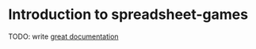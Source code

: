 # Introduction to spreadsheet-games

TODO: write [great documentation](http://jacobian.org/writing/what-to-write/)
